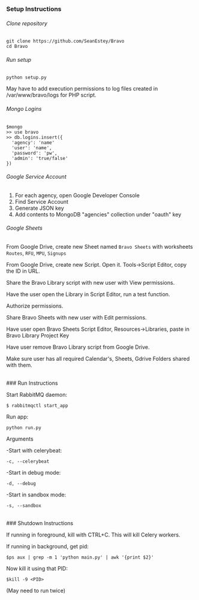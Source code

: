 ### Setup Instructions

###### Clone repository
```
git clone https://github.com/SeanEstey/Bravo
cd Bravo
```

###### Run setup

`python setup.py`

May have to add execution permissions to log files created in /var/www/bravo/logs for PHP script.


###### Mongo Logins
```
$mongo
>> use bravo
>> db.logins.insert({
  'agency': 'name'
  'user': 'name', 
  'password': 'pw',
  'admin': 'true/false'
})
```

###### Google Service Account

1. For each agency, open Google Developer Console
2. Find Service Account
3. Generate JSON key
4. Add contents to MongoDB "agencies" collection under "oauth" key

###### Google Sheets

From Google Drive, create new Sheet named `Bravo Sheets` with worksheets `Routes`, `RFU`, `MPU`, `Signups`

From Google Drive, create new Script. Open it. Tools->Script Editor, copy the ID in URL.

Share the Bravo Library script with new user with View permissions.

Have the user open the Library in Script Editor, run a test function. 

Authorize permissions.

Share Bravo Sheets with new user with Edit permissions.

Have user open Bravo Sheets Script Editor, Resources->Libraries, paste in Bravo Library Project Key

Have user remove Bravo Library script from Google Drive.

Make sure user has all required Calendar's, Sheets, Gdrive Folders shared with them.

<br>
### Run Instructions

Start RabbitMQ daemon:

`$ rabbitmqctl start_app`

Run app:

`python run.py`

Arguments

-Start with celerybeat:

`-c, --celerybeat` 

-Start in debug mode:

`-d, --debug`

-Start in sandbox mode:

`-s, --sandbox`

<br>
### Shutdown Instructions

If running in foreground, kill with CTRL+C. This will kill Celery workers.

If running in background, get pid:

`$ps aux | grep -m 1 'python main.py' | awk '{print $2}'`

Now kill it using that PID:

`$kill -9 <PID>`

(May need to run twice)
